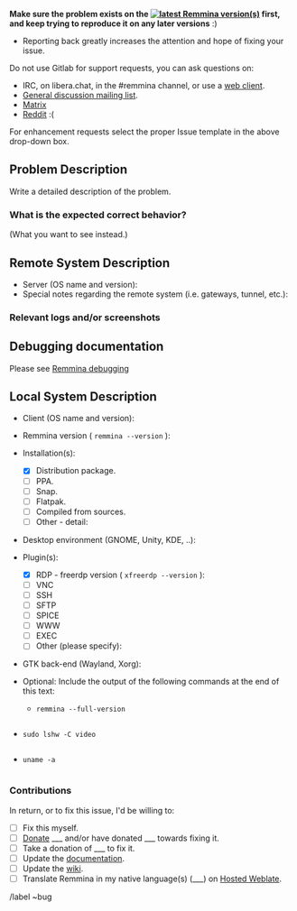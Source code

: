**Make sure the problem exists on the [![latest Remmina version(s)](https://repology.org/badge/latest-versions/remmina.svg)](https://repology.org/project/remmina/versions) first, \
and keep trying to reproduce it on any later versions** :)

* Reporting back greatly increases the attention and hope of fixing your issue.

Do not use Gitlab for support requests, you can ask questions on:

* IRC, on libera.chat, in the #remmina channel, or use a [web client](https://web.libera.chat/?nick=remminer|?#remmina).
* [General discussion mailing list](https://lists.remmina.org/listinfo/users).
* [Matrix](https://riot.im/app/#/group/+remmina:matrix.org)
* [Reddit](https://reddit.com/r/Remmina) :(

For enhancement requests select the proper Issue template in the above drop-down box.

## Problem Description

Write a detailed description of the problem.

### What is the expected correct behavior?

(What you want to see instead.)

## Remote System Description

* Server (OS name and version):
* Special notes regarding the remote system (i.e. gateways, tunnel, etc.):

### Relevant logs and/or screenshots

<!-- (Paste any relevant logs - please use code blocks (```) to format ```console output, logs, and code``` as it's very hard to read otherwise.) -->

## Debugging documentation

Please see [Remmina debugging](https://gitlab.com/Remmina/Remmina/-/wikis/Usage/Remmina-debugging)

## Local System Description

* Client (OS name and version):
* Remmina version ( ```remmina --version``` ):
* Installation(s):
  - [X] Distribution package.
  - [ ] PPA.
  - [ ] Snap.
  - [ ] Flatpak.
  - [ ] Compiled from sources.
  - [ ] Other - detail:
* Desktop environment (GNOME, Unity, KDE, ..):
* Plugin(s):
  - [X] RDP - freerdp version ( ```xfreerdp --version``` ):
  - [ ] VNC
  - [ ] SSH
  - [ ] SFTP
  - [ ] SPICE
  - [ ] WWW
  - [ ] EXEC
  - [ ] Other (please specify):
* GTK back-end (Wayland, Xorg):
* Optional: Include the output of the following commands at the end of this text:

  - `remmina --full-version`

<!-- ( Paste after the `shell` line ) -->
```shell

```

  - `sudo lshw -C video`

<!-- ( Paste after the `shell` line ) -->
```shell

```

  - `uname -a`

<!-- ( Paste after the `shell` line ) -->
```shell

```

### Contributions

In return, or to fix this issue, I'd be willing to:

 - [ ] Fix this myself.
 - [ ] [Donate](https://remmina.org/donations/) ___ and/or have donated ___ towards fixing it.
 - [ ] Take a donation of ___ to fix it.
 - [ ] Update the [documentation](https://remmina.gitlab.io/remminadoc.gitlab.io/md__c_o_n_t_r_i_b_u_t_i_n_g.html).
 - [ ] Update the [wiki](https://gitlab.com/Remmina/Remmina/-/wikis/home).
 - [ ] Translate Remmina in my native language(s) (___) on [Hosted Weblate](https://hosted.weblate.org/projects/remmina/remmina/).

/label ~bug
